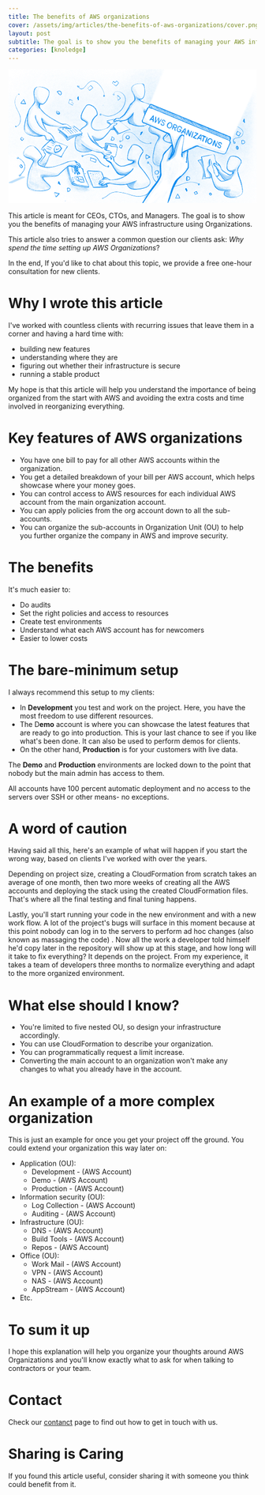 ```yaml
---
title: The benefits of AWS organizations
cover: /assets/img/articles/the-benefits-of-aws-organizations/cover.png
layout: post
subtitle: The goal is to show you the benefits of managing your AWS infrastructure using Organizations.
categories: [knoledge]
---
```


![How to lower EC2 Costs](/assets/img/articles/the-benefits-of-aws-organizations/header.png)

This article is meant for CEOs, CTOs, and Managers. The goal is to show you the benefits of managing your AWS infrastructure using Organizations.

This article also tries to answer a common question our clients ask: *Why spend the time setting up AWS Organizations*?

In the end, If you'd like to chat about this topic, we provide a free one-hour consultation for new clients.

# Why I wrote this article

I've worked with countless clients with recurring issues that leave them in a corner and having a hard time with:

- building new features
- understanding where they are
- figuring out whether their infrastructure is secure
- running a stable product

My hope is that this article will help you understand the importance of being organized from the start with AWS and avoiding the extra costs and time involved in reorganizing everything.

# Key features of AWS organizations

- You have one bill to pay for all other AWS accounts within the organization.
- You get a detailed breakdown of your bill per AWS account, which helps showcase where your money goes.
- You can control access to AWS resources for each individual AWS account from the main organization account.
- You can apply policies from the org account down to all the sub-accounts.
- You can organize the sub-accounts in Organization Unit (OU) to help you further organize the company in AWS and improve security.

# The benefits

It's much easier to:

- Do audits
- Set the right policies and access to resources
- Create test environments
- Understand what each AWS account has for newcomers
- Easier to lower costs

# The bare-minimum setup

I always recommend this setup to my clients:

- In **Development** you test and work on the project. Here, you have the most freedom to use different resources.
- The D**emo** account is where you can showcase the latest features that are ready to go into production. This is your last chance to see if you like what's been done. It can also be used to perform demos for clients.
- On the other hand, **Production** is for your customers with live data.

The **Demo** and **Production** environments are locked down to the point that nobody but the main admin has access to them. 

All accounts have 100 percent automatic deployment and no access to the servers over SSH or other means- no exceptions. 

# A word of caution

Having said all this, here's an example of what will happen if you start the wrong way, based on clients I've worked with over the years.

Depending on project size, creating a CloudFormation from scratch takes an average of one month, then two more weeks of creating all the AWS accounts and deploying the stack using the created CloudFormation files. That's where all the final testing and final tuning happens.

Lastly, you'll start running your code in the new environment and with a new work flow. A lot of the project's bugs will surface in this moment because at this point nobody can log in to the servers to perform ad hoc changes (also known as massaging the code) . Now all the work a developer told himself he'd copy later in the repository will show up at this stage, and how long will it take to fix everything? It depends on the project. From my experience, it takes a team of developers three months to normalize everything and adapt to the more organized environment.

# What else should I know?

- You're limited to five nested OU, so design your infrastructure accordingly.
- You can  use CloudFormation to describe your organization.
- You can programmatically request a limit increase.
- Converting the main account to an organization won't make any changes to what you already have in the account.

# An example of a more complex organization

This is just an example for once you get your project off the ground. You could extend your organization this way later on:

- Application (OU):
    - Development - (AWS Account)
    - Demo - (AWS Account)
    - Production - (AWS Account)
- Information security (OU):
    - Log Collection - (AWS Account)
    - Auditing - (AWS Account)
- Infrastructure (OU):
    - DNS - (AWS Account)
    - Build Tools - (AWS Account)
    - Repos - (AWS Account)
- Office (OU):
    - Work Mail - (AWS Account)
    - VPN - (AWS Account)
    - NAS - (AWS Account)
    - AppStream - (AWS Account)
- Etc.

# To sum it up

I hope this explanation will help you organize your thoughts around AWS Organizations and you'll know exactly what to ask for when talking to contractors or your team.

# Contact

Check our [contanct](/contact.html) page to find out how to get in touch with us.

# Sharing is Caring

If you found this article useful, consider sharing it with someone you think could benefit from it.